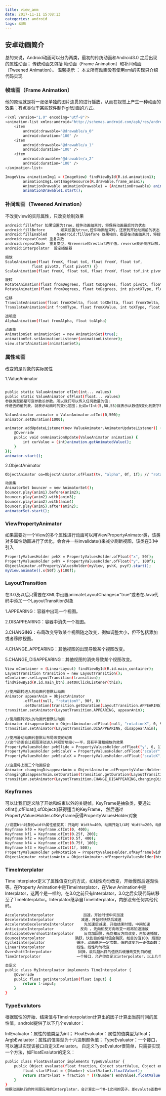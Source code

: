 ```yaml
---
title: view_anm
date: 2017-11-11 15:08:13
categories: android
tags: 动画
---
```


## 安卓动画简介

总的来说，Android动画可以分为两类，最初的传统动画和Android3.0 之后出现的属性动画；
传统动画又包括 帧动画（Frame Animation）和补间动画（Tweened Animation）。
温馨提示 ： 本文所有动画没有使用xml的实现只介绍代码实现

<!-- more -->

### 帧动画（Frame Animation）

他的原理就是将一张张单独的图片连贯的进行播放，从而在视觉上产生一种动画的效果；有点类似于某些软件制作gif动画的方式。

``` bash
<?xml version="1.0" encoding="utf-8"?>
<animation-list xmlns:android="http://schemas.android.com/apk/res/android">
    <item
        android:drawable="@drawable/a_0"
        android:duration="100" />
    <item
        android:drawable="@drawable/a_1"
        android:duration="100" />
    <item
        android:drawable="@drawable/a_2"
        android:duration="100" />
</animation-list>

ImageView animationImg1 = (ImageView) findViewById(R.id.animation1);
        animationImg1.setImageResource(R.drawable.frame_anim1);
        AnimationDrawable animationDrawable1 = (AnimationDrawable) animationImg1.getDrawable();
        animationDrawable1.start();
```

### 补间动画（Tweened Animation）

不改变view的实际属性，只改变绘制效果

``` bash
android:fillAfter 如果设置为true，控件动画结束时，将保持动画最后时的状态
android:fillBefore       如果设置为true,控件动画结束时，还原到开始动画前的状态
android:fillEnabled    与android:fillBefore 效果相同，都是在动画结束时，将控件还原到初始化状态
android:repeatCount 重复次数
android:repeatMode	重复类型，有reverse和restart两个值，reverse表示倒序回放，restart表示重新放一遍，必须与repeatCount一起使用才能看到效果。因为这里的意义是重复的类型，即回放时的动作。
android:interpolator  设定插值器

缩放
ScaleAnimation(float fromX, float toX, float fromY, float toY,
            float pivotX, float pivotY) {}
ScaleAnimation(float fromX, float toX, float fromY, float toY,int pivotXType, float pivotXValue, int pivotYType, float pivotYValue) {}

旋转
RotateAnimation(float fromDegrees, float toDegrees, float pivotX, float pivotY){}
RotateAnimation(float fromDegrees, float toDegrees, int pivotXType, float pivotXValue,int pivotYType, float pivotYValue) {

位移
TranslateAnimation(float fromXDelta, float toXDelta, float fromYDelta, float toYDelta) {}		
TranslateAnimation(int fromXType, float fromXValue, int toXType, float toXValue,int fromYType, float fromYValue, int toYType, float toYValue) {}

透明度
AlphaAnimation(float fromAlpha, float toAlpha)

动画集 
AnimationSet animationSet = new AnimationSet(true);
animationSet.setAnimationListener(animationListener);
view.startAnimation(animationSet);
```

### 属性动画

改变的是对象的实际属性

1.ValueAnimator 

``` bash 

public static ValueAnimator ofInt(int... values)  
public static ValueAnimator ofFloat(float... values)
参数类型都是可变参数长参数，所以我们可以传入任何数量的值；
传进去的值列表，就表示动画时的变化范围；比如ofInt(5,88,55)就表示从数值5变化到数字88再变化到数字55

ValueAnimator animator = ValueAnimator.ofInt(0,500);  
animator.setDuration(1000);  

animator.addUpdateListener(new ValueAnimator.AnimatorUpdateListener() {  
    @Override  
    public void onAnimationUpdate(ValueAnimator animation) {  
        int curValue = (int)animation.getAnimatedValue();   
    }  
});  
animator.start(); 
```

2.ObjectAnimator

``` bash
ObjectAnimator oa=ObjectAnimator.ofFloat(tv, "alpha", 0f, 1f); // "rotation" , "translationX" , "scaleX" ...

动画集
AnimatorSet bouncer = new AnimatorSet();
bouncer.play(anim1).before(anim2);
bouncer.play(anim2).with(anim3);
bouncer.play(anim2).with(anim4)
bouncer.play(anim5).after(amin2);
animatorSet.start();
```

### ViewPropertyAnimator

如果需要对一个View的多个属性进行动画可以用ViewPropertyAnimator类，该类对多属性动画进行了优化，会合并一些invalidate()来减少刷新视图，该类在3.1中引入

``` bash
PropertyValuesHolder pvhX = PropertyValuesHolder.ofFloat("x", 50f);
PropertyValuesHolder pvhY = PropertyValuesHolder.ofFloat("y", 100f);
ObjectAnimator.ofPropertyValuesHolder(myView, pvhX, pvyY).start();
myView.animate().x(50f).y(100f);
```

### LayoutTransition

在3.0及以后只需要在XML中设置animateLayoutChanges="true"或者在Java代码中添加一个LayoutTransition对象

1.APPEARING：容器中出现一个视图。

2.DISAPPEARING：容器中消失一个视图。

3.CHANGING：布局改变导致某个视图随之改变，例如调整大小，但不包括添加或者移除视图。

4.CHANGE_APPEARING：其他视图的出现导致某个视图改变。

5.CHANGE_DISAPPEARING：其他视图的消失导致某个视图改变。

``` bash
View mContainer = (LinearLayout) findViewById(R.id.main_container);  
LayoutTransition transition = new LayoutTransition();  
mContainer.setLayoutTransition(transition);  
findViewById(R.id.main_btn).setOnClickListener(this);  
  
//使用翻转进入的动画代替默认动画  
Animator appearAnim = ObjectAnimator  
        .ofFloat(null, "rotationY", 90f, 0)  
        .setDuration(transition.getDuration(LayoutTransition.APPEARING));  
transition.setAnimator(LayoutTransition.APPEARING, appearAnim);  
  
//使用翻转消失的动画代替默认动画  
Animator disappearAnim = ObjectAnimator.ofFloat(null, "rotationX", 0, 90f).setDuration( transition.getDuration(LayoutTransition.DISAPPEARING));  
transition.setAnimator(LayoutTransition.DISAPPEARING, disappearAnim);  
  
//使用滑动动画代替默认布局改变的动画  
//这个动画会让视图滑动进入并短暂地缩小一半，具有平滑和缩放的效果  
PropertyValuesHolder pvhSlide = PropertyValuesHolder.ofFloat("y", 0, 1);  
PropertyValuesHolder pvhScaleY = PropertyValuesHolder.ofFloat("scaleY", 1f, 0.5f, 1f);  
PropertyValuesHolder pvhScaleX = PropertyValuesHolder.ofFloat("scaleX", 1f, 0.5f, 1f);  
  
//这里将上面三个动画综合  
Animator changingDisappearAnim = ObjectAnimator.ofPropertyValuesHolder(this, pvhSlide, pvhScaleY, pvhScaleX);  
changingDisappearAnim.setDuration(transition.getDuration(LayoutTransition.CHANGE_DISAPPEARING));  
transition.setAnimator(LayoutTransition.CHANGE_DISAPPEARING,changingDisappearAnim);  
```

### Keyframes

可以让我们定义除了开始和结束以外的关键帧。KeyFrame是抽象类，要通过ofInt(),ofFloat(),ofObject()获得适当的KeyFrame，
然后通过PropertyValuesHolder.ofKeyframe获得PropertyValuesHolder对象

``` bash
//设置btn对象的width属性值使其：开始时 Width=400，动画开始1/4时 Width=200，动画开始1/2时 Width=400，动画开始3/4时 Width=100，动画结束时 Width=500
Keyframe kf0 = Keyframe.ofInt(0, 400);
Keyframe kf1 = Keyframe.ofInt(0.25f, 200);
Keyframe kf2 = Keyframe.ofInt(0.5f, 400);
Keyframe kf4 = Keyframe.ofInt(0.75f, 100);
Keyframe kf3 = Keyframe.ofInt(1f, 500);
PropertyValuesHolder pvhRotation = PropertyValuesHolder.ofKeyframe(width, kf0, kf1, kf2, kf4, kf3);
ObjectAnimator rotationAnim = ObjectAnimator.ofPropertyValuesHolder(btn, pvhRotation);
```

### TimeInterplator

Time interplator定义了属性值变化的方式，如线性均匀改变，开始慢然后逐渐快等。在Property Animation中是TimeInterplator，在View Animation中是Interplator，这两个是一样的，在3.0之前只有Interplator，3.0之后实现代码转移至了TimeInterplator。Interplator继承自TimeInterplator，内部没有任何其他代码。

``` bash
AccelerateInterpolator　　　　　     加速，开始时慢中间加速
DecelerateInterpolator　　　 　　   减速，开始时快然后减速
AccelerateDecelerateInterolator　   先加速后减速，开始结束时慢，中间加速
AnticipateInterpolator　　　　　　  反向 ，先向相反方向改变一段再加速播放
AnticipateOvershootInterpolator　   反向加回弹，先向相反方向改变，再加速播放，会超出目的值然后缓慢移动至目的值
BounceInterpolator　　　　　　　  跳跃，快到目的值时值会跳跃，如目的值100，后面的值可能依次为85，77，70，80，90，100
CycleIinterpolator　　　　　　　　 循环，动画循环一定次数，值的改变为一正弦函数：Math.sin(2 * mCycles * Math.PI * input)
LinearInterpolator　　　　　　　　 线性，线性均匀改变
OvershottInterpolator　　　　　　  回弹，最后超出目的值然后缓慢改变到目的值
TimeInterpolator　　　　　　　　   一个接口，允许你自定义interpolator，以上几个都是实现了这个接口

自定义 
public class MyInterploator implements TimeInterpolator {  
    @Override  
    public float getInterpolation(float input) {  
        return 1-input;  
    }  
}  
```

### TypeEvalutors

根据属性的开始、结束值与TimeInterpolation计算出的因子计算出当前时间的属性值，android提供了以下几个evalutor：

IntEvaluator：属性的值类型为int；
FloatEvaluator：属性的值类型为float；
ArgbEvaluator：属性的值类型为十六进制颜色值；
TypeEvaluator：一个接口，可以通过实现该接口自定义Evaluator。
自定义TypeEvalutor很简单，只需要实现一个方法，如FloatEvalutor的定义：

``` bash
public class FloatEvaluator implements TypeEvaluator {
    public Object evaluate(float fraction, Object startValue, Object endValue) {
        float startFloat = ((Number) startValue).floatValue();
        return startFloat + fraction * (((Number) endValue).floatValue() - startFloat);
    }
}
根据动画执行的时间跟应用的Interplator，会计算出一个0~1之间的因子，即evalute函数中的fraction参数，通过上述FloatEvaluator应该很好看出其意思。
```

